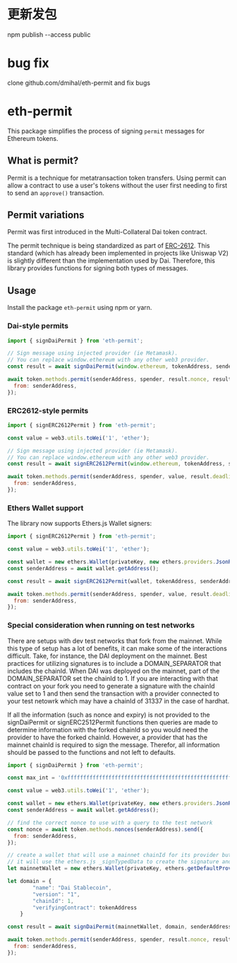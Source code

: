
# 更新发包
npm publish --access public

# bug fix
clone github.com/dmihal/eth-permit 
and fix bugs 
# eth-permit

This package simplifies the process of signing `permit` messages for Ethereum tokens.

## What is permit?

Permit is a technique for metatransaction token transfers. Using permit can allow a contract
to use a user's tokens without the user first needing to first to send an `approve()` transaction.

## Permit variations

Permit was first introduced in the Multi-Collateral Dai token contract.

The permit technique is being standardized as part of [ERC-2612](https://github.com/ethereum/EIPs/issues/2613).
This standard (which has already been implemented in projects like Uniswap V2) is slightly
different than the implementation used by Dai. Therefore, this library provides functions
for signing both types of messages.

## Usage

Install the package `eth-permit` using npm or yarn.

### Dai-style permits

```javascript
import { signDaiPermit } from 'eth-permit';

// Sign message using injected provider (ie Metamask).
// You can replace window.ethereum with any other web3 provider.
const result = await signDaiPermit(window.ethereum, tokenAddress, senderAddress, spender);

await token.methods.permit(senderAddress, spender, result.nonce, result.expiry, true, result.v, result.r, result.s).send({
  from: senderAddress,
});
```

### ERC2612-style permits

```javascript
import { signERC2612Permit } from 'eth-permit';

const value = web3.utils.toWei('1', 'ether');

// Sign message using injected provider (ie Metamask).
// You can replace window.ethereum with any other web3 provider.
const result = await signERC2612Permit(window.ethereum, tokenAddress, senderAddress, spender, value);

await token.methods.permit(senderAddress, spender, value, result.deadline, result.v, result.r, result.s).send({
  from: senderAddress,
});
```

### Ethers Wallet support

The library now supports Ethers.js Wallet signers:

```javascript
import { signERC2612Permit } from 'eth-permit';

const value = web3.utils.toWei('1', 'ether');

const wallet = new ethers.Wallet(privateKey, new ethers.providers.JsonRpcProvider(rpcUrl));
const senderAddress = await wallet.getAddress();

const result = await signERC2612Permit(wallet, tokenAddress, senderAddress, spender, value);

await token.methods.permit(senderAddress, spender, value, result.deadline, result.v, result.r, result.s).send({
  from: senderAddress,
});
```

### Special consideration when running on test networks

There are setups with dev test networks that fork from the mainnet.  While this type of setup has a lot of benefits, it can make some of the interactions difficult.  Take, for instance, the DAI deployment on the mainnet.  Best practices for utilizing signatures is to include a DOMAIN_SEPARATOR that includes the chainId.  When DAI was deployed on the mainnet, part of the DOMAIN_SEPARATOR set the chainId to 1.  If you are interacting with that contract on your fork you need to generate a signature with the chainId value set to 1 and then send the transaction with a provider connected to your test netowrk which may have a chainId of 31337 in the case of hardhat.

If all the information (such as nonce and expiry) is not provided to the signDaiPermit or signERC2512Permit functions then queries are made to determine information with the forked chainId so you would need the provider to have the forked chainId.  However, a provider that has the mainnet chainId is required to sign the message.  Therefor, all information should be passed to the functions and not left to defaults.

```javascript
import { signDaiPermit } from 'eth-permit';

const max_int = '0xffffffffffffffffffffffffffffffffffffffffffffffffffffffffffffffff';

const value = web3.utils.toWei('1', 'ether');

const wallet = new ethers.Wallet(privateKey, new ethers.providers.JsonRpcProvider(rpcUrl));
const senderAddress = await wallet.getAddress();

// find the correct nonce to use with a query to the test network
const nonce = await token.methods.nonces(senderAddress).send({
  from: senderAddress,
});

// create a wallet that will use a mainnet chainId for its provider but does not connect to anything
// it will use the ethers.js _signTypedData to create the signature and not a wallet provider
let mainnetWallet = new ethers.Wallet(privateKey, ethers.getDefaultProvider());

let domain = {
        "name": "Dai Stablecoin",
        "version": "1",
        "chainId": 1,
        "verifyingContract": tokenAddress
    }

const result = await signDaiPermit(mainnetWallet, domain, senderAddress, spender, max_int, nonce);

await token.methods.permit(senderAddress, spender, result.nonce, result.expiry, true, result.v, result.r, result.s).send({
  from: senderAddress,
});
```
